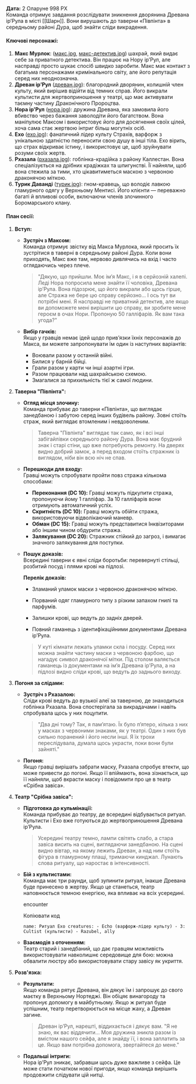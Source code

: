 **Дата:** 2 Оларуне 998 РХ  
Команда отримує завдання розслідувати зникнення дворянина Древана ір’Рула в місті [[Шарн]]. Вони вирушають до таверни «Півпінта» в середньому районі Дура, щоб знайти сліди викрадення.

#### **Ключові персонажі:**

1. **Макс Мурлок**: ([макс.jpg](#), [макс-детектив.jpg](#)) шахрай, який видає себе за приватного детектива. Він працює на Нору ір’Рул, але насправді просто шукає спосіб швидко заробити. Макс має контакт з багатьма персонажами кримінального світу, але його репутація серед них неоднозначна.
2. **Древан ір’Рул** ([древан.jpg](#)): благородний дворянин, колишній член культу, який вирішив відійти від темних справ. Його викрали культисти для жертвоприношення у театрі, що має активувати таємну частину Драконічного Пророцтва.
3. **Нора ір’Рул** ([нора.jpg](#)): дружина Древана, яка замовила його вбивство через бажання заволодіти його багатством. Вона маніпулює Максом і використовує його для досягнення своїх цілей, хоча сама стає жертвою інтриг більш могутніх осіб.
4. **Ехо** ([ехо.jpg](#)): фанатичний лідер культу Страхів, варфорж з унікальною здатністю переносити свою душу в інші тіла. Ехо вірить, що страх відкриває істину, і використовує це, щоб зруйнувати розуми своїх жертв.
5. **Рхазала** ([рхазала.jpg](#)): гоблінка-крадійка з району Каллестан. Вона спеціалізується на дрібних крадіжках та шпигунстві. Її найняли, щоб вона стежила за тими, хто цікавитиметься маскою з червоною драконячою міткою.
6. **Турик Даванді** ([турик.jpg](#)): гном-кравець, що володіє лавкою гламурного одягу у Верхньому Ментисі. Його клієнти — переважно багаті й впливові особи, включаючи членів злочинного Боромарського клану.

#### **План сесії:**
1. **Вступ:**
    
    - **Зустріч з Максом:**  
        Команда отримує звістку від Макса Мурлока, який просить їх зустрітися в таверні в середньому районі Дура. Коли вони приходять, Макс вже там, нервово дивлячись на вхід і часто оглядаючись через плече.
        
        > "Дякую, що прийшли. Моє ім’я Макс, і я в серйозній халепі. Леді Нора попросила мене знайти її чоловіка, Древана ір’Рула. Вона підозрює, що його викрали або щось гірше, але Стража не бере цю справу серйозно... І ось тут ви потрібні мені. Я насправді не приватний детектив, але якщо ви допоможете мені вирішити цю справу, ви зробите мене героєм в очах Нори. Пропоную 50 галліфарів. Як вам така угода?"
        
    - **Вибір гачків:**  
    Якщо у гравців немає ідей щодо прив’язки їхніх персонажів до Макса, ви можете запропонувати їм один із наступних варіантів:
        
        - Воювали разом у останній війні.
        - Билися у барній бійці.
        - Грали разом у карти чи інші азартні ігри.
        - Разом працювали над шахрайською схемою.
        - Змагалися за прихильність тієї ж самої людини.
2. **Таверна "Півпінта":**
    
    - **Огляд місця злочину:**  
        Команда прибуває до таверни «Півпінта», що виглядає занедбаною і забутою серед інших будівель району. Зовні стоїть страж, який виглядає втомленим і невдоволеним.
        
        > Таверна "Півпінта" виглядає так само, як і всі інші забігайлівки середнього району Дура. Вона має брудний знак і старі стіни, що вже потребують ремонту. На дверях видно добрий замок, а перед входом стоїть стражник із виглядом, ніби він всю ніч не спав.
        
    - **Перешкоди для входу:**  
        Гравці можуть спробувати пройти повз стража кількома способами:
        
        - **Переконання (DC 10):** Гравці можуть підкупити стража, пропонуючи йому 1 галліфар. За 10 галліфарів вони отримують автоматичний успіх.
        - **Скритність (DC 10):** Гравці можуть обійти стража, використовуючи відволікаючий маневр.
        - **Обман (DC 15):** Гравці можуть представитися Інквізиторами або іншим чином обдурити стража.
        - **Залякування (DC 20):** Стражник стійкий до загроз, і вимагає значного залякування для поступки.
    - **Пошук доказів:**  
        Всередині таверни є явні сліди боротьби: перевернуті стільці, розбитий посуд і плями крові на підлозі.
        
        **Перелік доказів:**
        
        - Зламаний уламок маски з червоною драконячою міткою.
            
        - Порваний одяг гламурного типу з різким запахом гнилі та парфумів.
            
        - Залишки крові, що ведуть до задніх дверей.
            
        - Повний гаманець з ідентифікаційними документами Древана ір’Рула.
            
        
        > У куті кімнати лежать уламки скла і посуду. Серед них можна знайти частину маски з червоною фарбою, що нагадує символ драконячої мітки. Під столом валяється гаманець із документами на ім’я Древана ір’Рула, а на підлозі видно сліди крові, що ведуть до заднього виходу.
        
3. **Погоня за слідами:**
    
    - **Зустріч з Рхазалою:**  
        Сліди крові ведуть до вузької алеї за таверною, де знаходиться гоблінка Рхазала. Вона спостерігала за викрадачами і навіть спробувала щось у них поцупити.
        
        > "Два дні тому? Так, я пам’ятаю. Їх було п’ятеро, кілька з них у масках з червоними знаками, як у театрі. Один з них був сильно поранений і його несли інші. Я їх трохи переслідувала, думала щось украсти, поки вони були зайняті."
        
    - **Погоня:**  
        Якщо гравці вирішать забрати маску, Рхазала спробує втекти, що може привести до погоні. Якщо її впіймають, вона зізнається, що її найняли, щоб вкрасти маску і повідомити про це в театр «Срібна завіса».
        
4. **Театр "Срібна завіса":**
    
    - **Підготовка до кульмінації:**  
        Команда прибуває до театру, де всередині відбувається ритуал. Культисти і Ехо вже готуються до жертвоприношення Древана ір’Рула.
        
        > Усередині театру темно, лампи світять слабо, а стара завіса висить на сцені, виглядаючи занедбаною. На сцені видно вівтар, на якому лежить Древан, а над ним стоїть фігура в гламурному плащі, тримаючи кинджал. Лунають слова ритуалу, що наростає в інтенсивності.
        
    - **Бій з культистами:**  
        Команда має три раунди, щоб зупинити ритуал, інакше Древана буде принесено в жертву. Якщо це станеться, театр наповнюється темною енергією, яка впливає на всіх усередині.
        
        encounter
        
        Копіювати код
        
        `name: Ритуал Ехо creatures: - Echo (варфорж-лідер культу) - 3: Cultist (культисти) - Razubel, ally`
        
    - **Взаємодія з оточенням:**  
        Театр старий і занедбаний, що дає гравцям можливість використовувати навколишнє середовище для бою: можна обвалити люстру або використовувати стару завісу як укриття.
        
5. **Розв'язка:**
    
    - **Результати:**  
        Якщо команда рятує Древана, він дякує їм і запрошує до свого маєтку в Верхньому Нортеджі. Він обіцяє винагороду та пропонує допомогу в майбутньому. Якщо ж ритуал буде успішним, театр перетворюється на місце жаху, а Древан загине.
        
        > Древан ір’Рул, нарешті, віддихається і дякує вам. "Я не знаю, як вас віддячити... Моя дружина зникла разом із вмістом нашого сейфа, але я знайду її, і вона заплатить за це. Якщо вам потрібна допомога, звертайтеся до мене."
        
    - **Подальші інтриги:**  
        Нора ір’Рул зникає, забравши щось дуже важливе з сейфа. Це може стати початком нової пригоди, якщо команда вирішить продовжити слідувати цій нитці.